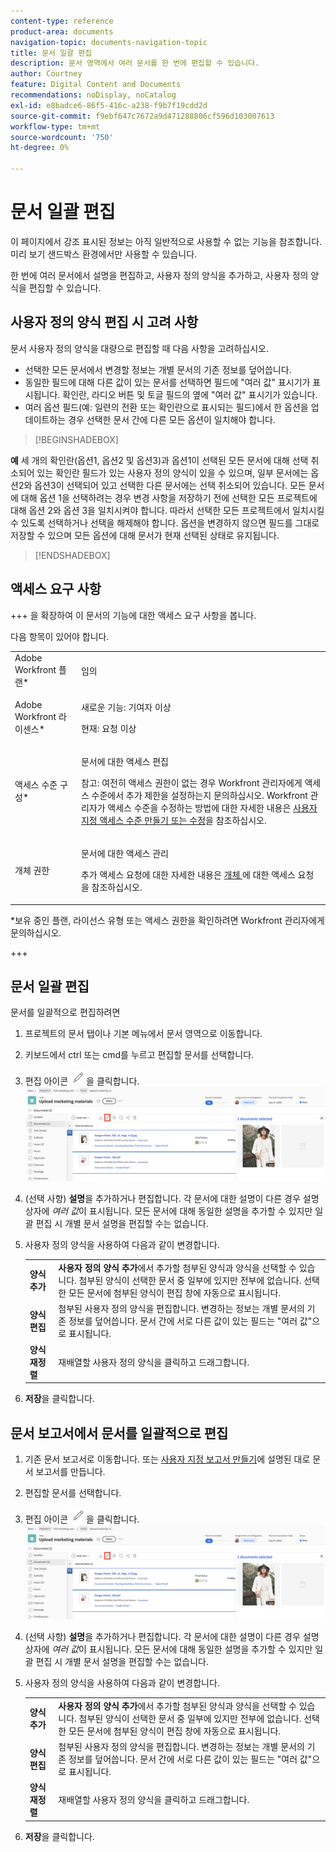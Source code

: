 ```yaml
---
content-type: reference
product-area: documents
navigation-topic: documents-navigation-topic
title: 문서 일괄 편집
description: 문서 영역에서 여러 문서를 한 번에 편집할 수 있습니다.
author: Courtney
feature: Digital Content and Documents
recommendations: noDisplay, noCatalog
exl-id: e8badce6-86f5-416c-a238-f9b7f19cdd2d
source-git-commit: f9ebf647c7672a9d471288806cf596d103007613
workflow-type: tm+mt
source-wordcount: '750'
ht-degree: 0%

---
```


# 문서 일괄 편집

<span class="preview">이 페이지에서 강조 표시된 정보는 아직 일반적으로 사용할 수 없는 기능을 참조합니다. 미리 보기 샌드박스 환경에서만 사용할 수 있습니다.</span>

한 번에 여러 문서에서 설명을 편집하고, 사용자 정의 양식을 추가하고, 사용자 정의 양식을 편집할 수 있습니다.

## 사용자 정의 양식 편집 시 고려 사항

문서 사용자 정의 양식을 대량으로 편집할 때 다음 사항을 고려하십시오.

* 선택한 모든 문서에서 변경할 정보는 개별 문서의 기존 정보를 덮어씁니다.
* 동일한 필드에 대해 다른 값이 있는 문서를 선택하면 필드에 &quot;여러 값&quot; 표시기가 표시됩니다. 확인란, 라디오 버튼 및 토글 필드의 옆에 &quot;여러 값&quot; 표시기가 있습니다.
* 여러 옵션 필드(예: 일련의 전환 또는 확인란으로 표시되는 필드)에서 한 옵션을 업데이트하는 경우 선택한 문서 간에 다른 모든 옵션이 일치해야 합니다.

>[!BEGINSHADEBOX]

**예**
세 개의 확인란(옵션1, 옵션2 및 옵션3)과 옵션1이 선택된 모든 문서에 대해 선택 취소되어 있는 확인란 필드가 있는 사용자 정의 양식이 있을 수 있으며, 일부 문서에는 옵션2와 옵션3이 선택되어 있고 선택한 다른 문서에는 선택 취소되어 있습니다. 모든 문서에 대해 옵션 1을 선택하려는 경우 변경 사항을 저장하기 전에 선택한 모든 프로젝트에 대해 옵션 2와 옵션 3을 일치시켜야 합니다. 따라서 선택한 모든 프로젝트에서 일치시킬 수 있도록 선택하거나 선택을 해제해야 합니다. 옵션을 변경하지 않으면 필드를 그대로 저장할 수 있으며 모든 옵션에 대해 문서가 현재 선택된 상태로 유지됩니다.

>[!ENDSHADEBOX]

## 액세스 요구 사항

+++ 을 확장하여 이 문서의 기능에 대한 액세스 요구 사항을 봅니다.

다음 항목이 있어야 합니다.

<table style="table-layout:auto"> 
 <col> 
 <col> 
 <tbody> 
  <tr> 
   <td role="rowheader">Adobe Workfront 플랜*</td> 
   <td> <p> 임의</p> </td> 
  </tr> 
  <tr> 
   <td role="rowheader">Adobe Workfront 라이센스*</td> 
   <td><p> 새로운 기능: 기여자 이상</p> 
   <p> 현재: 요청 이상</p> </td> 
  </tr> 
  <tr> 
   <td role="rowheader">액세스 수준 구성*</td> 
   <td> <p>문서에 대한 액세스 편집</p> <p>참고: 여전히 액세스 권한이 없는 경우 Workfront 관리자에게 액세스 수준에서 추가 제한을 설정하는지 문의하십시오. Workfront 관리자가 액세스 수준을 수정하는 방법에 대한 자세한 내용은 <a href="../../administration-and-setup/add-users/configure-and-grant-access/create-modify-access-levels.md" class="MCXref xref">사용자 지정 액세스 수준 만들기 또는 수정</a>을 참조하십시오.</p> </td> 
  </tr> 
  <tr> 
   <td role="rowheader">개체 권한</td> 
   <td> <p>문서에 대한 액세스 관리</p> <p>추가 액세스 요청에 대한 자세한 내용은 <a href="../../workfront-basics/grant-and-request-access-to-objects/request-access.md" class="MCXref xref">개체 </a>에 대한 액세스 요청 을 참조하십시오.</p> </td> 
  </tr> 
 </tbody> 
</table>

&#42;보유 중인 플랜, 라이선스 유형 또는 액세스 권한을 확인하려면 Workfront 관리자에게 문의하십시오.

+++

## 문서 일괄 편집

문서를 일괄적으로 편집하려면

1. 프로젝트의 문서 탭이나 기본 메뉴에서 문서 영역으로 이동합니다.
1. 키보드에서 ctrl 또는 cmd를 누르고 편집할 문서를 선택합니다.
1. 편집 아이콘 ![편집 아이콘](assets/edit-icon.png)을 클릭합니다.
   ![페이지의 아이콘 위치 편집](assets/edit-multiple-documents.png)
1. (선택 사항) **설명**&#x200B;을 추가하거나 편집합니다. 각 문서에 대한 설명이 다른 경우 설명 상자에 _여러 값_&#x200B;이 표시됩니다. 모든 문서에 대해 동일한 설명을 추가할 수 있지만 일괄 편집 시 개별 문서 설명을 편집할 수는 없습니다.
1. 사용자 정의 양식을 사용하여 다음과 같이 변경합니다.

   <table>
    <tr>
    <td><strong>양식 추가</strong></td>
    <td><strong>사용자 정의 양식 추가</strong>에서 추가할 첨부된 양식과 양식을 선택할 수 있습니다. 첨부된 양식이 선택한 문서 중 일부에 있지만 전부에 없습니다. 선택한 모든 문서에 첨부된 양식이 편집 창에 자동으로 표시됩니다.  </td>
    </tr>
    <tr>
    <td><strong>양식 편집</strong></td>
    <td>첨부된 사용자 정의 양식을 편집합니다. 변경하는 정보는 개별 문서의 기존 정보를 덮어씁니다. 문서 간에 서로 다른 값이 있는 필드는 "여러 값"으로 표시됩니다. </td>
    </tr>
    <tr>
    <td><strong>양식 재정렬</strong></td>
    <td>재배열할 사용자 정의 양식을 클릭하고 드래그합니다.</td>
    </tr>
    </table>
1. **저장**&#x200B;을 클릭합니다.

<span class="preview">

## 문서 보고서에서 문서를 일괄적으로 편집

1. 기존 문서 보고서로 이동합니다.
또는
[사용자 지정 보고서 만들기](/help/quicksilver/reports-and-dashboards/reports/creating-and-managing-reports/create-custom-report.md)에 설명된 대로 문서 보고서를 만듭니다.
1. 편집할 문서를 선택합니다.
1. 편집 아이콘 ![편집 아이콘](assets/edit-icon.png)을 클릭합니다.
   ![페이지의 아이콘 위치 편집](assets/edit-multiple-documents.png)
1. (선택 사항) **설명**&#x200B;을 추가하거나 편집합니다. 각 문서에 대한 설명이 다른 경우 설명 상자에 _여러 값_&#x200B;이 표시됩니다. 모든 문서에 대해 동일한 설명을 추가할 수 있지만 일괄 편집 시 개별 문서 설명을 편집할 수는 없습니다.
1. 사용자 정의 양식을 사용하여 다음과 같이 변경합니다.

   <table>
    <tr>
    <td><strong>양식 추가</strong></td>
    <td><strong>사용자 정의 양식 추가</strong>에서 추가할 첨부된 양식과 양식을 선택할 수 있습니다. 첨부된 양식이 선택한 문서 중 일부에 있지만 전부에 없습니다. 선택한 모든 문서에 첨부된 양식이 편집 창에 자동으로 표시됩니다.  </td>
    </tr>
    <tr>
    <td><strong>양식 편집</strong></td>
    <td>첨부된 사용자 정의 양식을 편집합니다. 변경하는 정보는 개별 문서의 기존 정보를 덮어씁니다. 문서 간에 서로 다른 값이 있는 필드는 "여러 값"으로 표시됩니다. </td>
    </tr>
    <tr>
    <td><strong>양식 재정렬</strong></td>
    <td>재배열할 사용자 정의 양식을 클릭하고 드래그합니다.</td>
    </tr>
    </table>
1. **저장**&#x200B;을 클릭합니다.

</span>